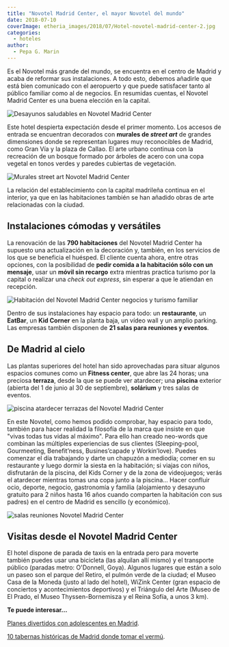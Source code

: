 ```yaml
---
title: "Novotel Madrid Center, el mayor Novotel del mundo"
date: 2018-07-10
coverImage: etheria_images/2018/07/Hotel-novotel-madrid-center-2.jpg
categories: 
  - hoteles
author: 
  - Pepa G. Marin
---
```


Es el Novotel más grande del mundo, se encuentra en el centro de Madrid y acaba de 
reformar sus instalaciones. A todo esto, debemos añadirle que está bien comunicado con 
el aeropuerto y que puede satisfacer tanto al público familiar como al de negocios. En 
resumidas cuentas, el Novotel Madrid Center es una buena elección en la capital. 

![Desayunos saludables en Novotel Madrid Center](etheria_images/2018/07/Hotel-novotel-madrid-center-3-1024x683.jpg "Los días comienzan en Novotel Madrid Center con un buen desayuno.")

Este hotel despierta expectación desde el primer momento. Los accesos de entrada se 
encuentran decorados con **murales de _street art_** de grandes dimensiones donde se 
representan lugares muy reconocibles de Madrid, como Gran Vía y la plaza de Callao. El 
arte urbano continua con la recreación de un bosque formado por árboles de acero con una 
copa vegetal en tonos verdes y paredes cubiertas de vegetación. 

![Murales street art Novotel Madrid Center](etheria_images/2018/07/Hotel-novotel-madrid-center-7-1024x683.jpg "Murales de street art reciben al huésped.")

La relación del establecimiento con la capital madrileña continua en el interior, ya que 
en las habitaciones también se han añadido obras de arte relacionadas con la ciudad. 

## Instalaciones cómodas y versátiles

La renovación de las **790 habitaciones** del Novotel Madrid Center ha supuesto una 
actualización en la decoración y, también, en los servicios de los que se beneficia el 
huésped. El cliente cuenta ahora, entre otras opciones, con la posibilidad de **pedir 
comida a la habitación sólo con un mensaje**, usar un **móvil sin recargo** extra 
mientras practica turismo por la capital o realizar una _check out express_, sin esperar 
a que le atiendan en recepción. 

![Habitación del Novotel Madrid Center negocios y turismo familiar](etheria_images/2018/07/Hotel-novotel-madrid-center-1-1024x683.jpg "Habitación standard del Novotel Madrid Center.")

Dentro de sus instalaciones hay espacio para todo: un **restaurante**, un **EatBar**, un 
**Kid Corner** en la planta baja, un vídeo wall y un amplio parking. Las empresas 
también disponen de **21 salas para reuniones y eventos**. 

## De Madrid al cielo

Las plantas superiores del hotel han sido aprovechadas para situar algunos espacios 
comunes como un **Fitness center**, que abre las 24 horas; una preciosa **terraza**, 
desde la que se puede ver atardecer; una **piscina** exterior (abierta del 1 de junio al 
30 de septiembre), **solárium** y tres salas de eventos. 

![piscina atardecer terrazas del Novotel Madrid Center](etheria_images/2018/07/Hotel-novotel-madrid-center-2-1024x683.jpg "La piscina se encuentra en la terraza del hotel.")

En este Novotel, como hemos podido comprobar, hay espacio para todo, también para hacer 
realidad la filosofía de la marca que insiste en que "vivas todas tus vidas al máximo". 
Para ello han creado neo-words que combinan las múltiples experiencias de sus clientes 
(Sleeping-pool, Gourmeeting, Benefit’ness, Busines’capade y Workin’love). Puedes 
comenzar el día trabajando y darte un chapuzón a mediodía; comer en su restaurante y 
luego dormir la siesta en la habitación; si viajas con niños, disfrutarán de la piscina, 
del Kids Corner y de la zona de videojuegos; verás el atardecer mientras tomas una copa 
junto a la piscina... Hacer confluir ocio, deporte, negocio, gastronomía y familia 
(alojamiento y desayuno gratuito para 2 niños hasta 16 años cuando comparten la 
habitación con sus padres) en el centro de Madrid es sencillo (y económico). 

![salas reuniones Novotel Madrid Center](etheria_images/2018/07/Hotel-novotel-madrid-center-6-1024x683.jpg "Sala de reunión del Novotel Madrid Center.")

## Visitas desde el Novotel Madrid Center

El hotel dispone de parada de taxis en la entrada pero para moverte también puedes usar 
una bicicleta (las alquilan allí mismo) y el transporte público (paradas metro: 
O'Donnell, Goya). Algunos lugares que están a solo un paseo son el parque del Retiro, el 
pulmón verde de la ciudad; el Museo Casa de la Moneda (justo al lado del hotel), WiZink 
Center (gran espacio de conciertos y acontecimientos deportivos) y el Triángulo del Arte 
(Museo de El Prado, el Museo Thyssen-Bornemisza y el Reina Sofía, a unos 3 km). 

**Te puede interesar...** 

[Planes divertidos con adolescentes en 
Madrid](https://etheriamagazine.com/2022/12/16/planes-adolescentes-madrid/). 

[10 tabernas históricas de Madrid donde tomar el 
vermú](https://etheriamagazine.com/2022/05/20/tabernas-historicas-de-madrid/).
